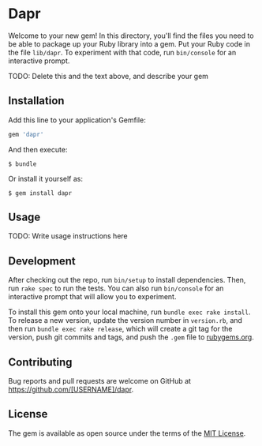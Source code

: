 # Dapr

Welcome to your new gem! In this directory, you'll find the files you need to be able to package up your Ruby library into a gem. Put your Ruby code in the file `lib/dapr`. To experiment with that code, run `bin/console` for an interactive prompt.

TODO: Delete this and the text above, and describe your gem

## Installation

Add this line to your application's Gemfile:

```ruby
gem 'dapr'
```

And then execute:

    $ bundle

Or install it yourself as:

    $ gem install dapr

## Usage

TODO: Write usage instructions here

## Development

After checking out the repo, run `bin/setup` to install dependencies. Then, run `rake spec` to run the tests. You can also run `bin/console` for an interactive prompt that will allow you to experiment.

To install this gem onto your local machine, run `bundle exec rake install`. To release a new version, update the version number in `version.rb`, and then run `bundle exec rake release`, which will create a git tag for the version, push git commits and tags, and push the `.gem` file to [rubygems.org](https://rubygems.org).

## Contributing

Bug reports and pull requests are welcome on GitHub at https://github.com/[USERNAME]/dapr.

## License

The gem is available as open source under the terms of the [MIT License](https://opensource.org/licenses/MIT).
